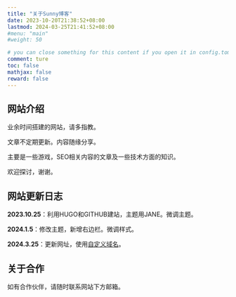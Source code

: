 ```yaml
---
title: "关于Sunny博客"
date: 2023-10-20T21:38:52+08:00
lastmod: 2024-03-25T21:41:52+08:00
#menu: "main"
#weight: 50

# you can close something for this content if you open it in config.toml.
comment: ture
toc: false
mathjax: false
reward: false
---
```


## 网站介绍 ##


业余时间搭建的网站，请多指教。

文章不定期更新。内容随缘分享。

主要是一些游戏，SEO相关内容的文章及一些技术方面的知识。

欢迎探讨，谢谢。

## 网站更新日志 ##

**2023.10.25**：利用HUGO和GITHUB建站，主题用JANE。微调主题。

**2024.1.5**：修改主题，新增右边栏。微调样式。

**2024.3.25**：更新网址，使用[自定义域名](https://www.sunnybrook-ai.com/)。

## 关于合作 ##

如有合作伙伴，请随时联系网站下方邮箱。
